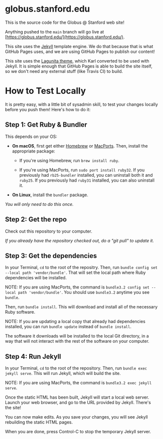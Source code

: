 # globus.stanford.edu

This is the source code for the Globus @ Stanford web site!

Anything pushed to the `main` branch will go live at [https://globus.stanford.edu/](https://globus.stanford.edu/).

This site uses the [Jekyll](https://jekyllrb.com) template engine.  We do that
because that is what GitHub Pages uses, and we are using GitHub Pages to
publish our content!

This site uses the [Lagunita theme](https://web.stanford.edu/group/webdev/lagunita/), which Karl converted to be used with Jekyll.  It is simple enough that GitHub Pages is able to build the site itself, so we don't need any external stuff (like Travis CI) to build.

# How to Test Locally

It is pretty easy, with a little bit of sysadmin skill, to test your changes
locally before you push them!  Here's how to do it:

## Step 1: Get Ruby & Bundler

This depends on your OS:

* **On macOS**, first get either [Homebrew](https://brew.sh) or [MacPorts](https://www.macports.org).  Then, install the appropriate package:

  * If you're using Homebrew, run `brew install ruby`.

  * If you're using MacPorts, run `sudo port install ruby32`.  If you
    previously had `rb25-bundler` installed, you can uninstall both it and
    `ruby25`.  If you previously had `ruby31` installed, you can also uninstall
    it.

* **On Linux**, install the `bundler` package.

_You will only need to do this once._

## Step 2: Get the repo

Check out this repository to your computer.

_If you already have the repository checked out, do a "git pull" to update it._

## Step 3: Get the dependencies

In your Terminal, `cd` to the root of the repositry.  Then, run `bundle config
set --local path 'vendor/bundle'`.  That will set the local path where Ruby
dependencies will be installed.

NOTE: If you are using MacPorts, the command is `bundle3.2 config set --local
path 'vendor/bundle'`.  You should use `bundle3.2` anytime you see `bundle`.

Then, run `bundle install`.  This will download and install all of the
necessary Ruby software.

NOTE: If you are updating a local copy that already had dependencies installed,
you can run `bundle update` instead of `bundle install`.

The software it downloads will be installed to the local Git directory, in a
way that will not interact with the rest of the software on your computer.

## Step 4: Run Jekyll

In your Terminal, `cd` to the root of the repository.  Then, run `bundle exec
jekyll serve`.  This will run Jekyll, which will build the site.

NOTE: If you are using MacPorts, the command is `bundle3.2 exec jekyll serve`.

Once the static HTML has been built, Jekyll will start a local web server.
Launch your web browser, and go to the URL provided by Jekyll.  There's the
site!

You can now make edits.  As you save your changes, you will see Jekyll
rebuilding the static HTML pages.

When you are done, press Control-C to stop the temporary Jekyll server.
